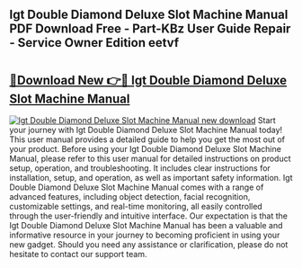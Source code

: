 ## Igt Double Diamond Deluxe Slot Machine Manual PDF Download Free - Part-KBz User Guide Repair - Service Owner Edition eetvf

# <h2><a href="http://bc53538.oget.top/?id=Igt+Double+Diamond+Deluxe+Slot+Machine+Manual">🔗Download New 👉🔴 Igt Double Diamond Deluxe Slot Machine Manual</a></h2>

[![Igt Double Diamond Deluxe Slot Machine Manual new download](https://i.imgur.com/5g1atiW.png)](http://bc53538.oget.top/?id=Igt+Double+Diamond+Deluxe+Slot+Machine+Manual)
Start your journey with Igt Double Diamond Deluxe Slot Machine Manual today! This user manual provides a detailed guide to help you get the most out of your product. Before using your Igt Double Diamond Deluxe Slot Machine Manual, please refer to this user manual for detailed instructions on product setup, operation, and troubleshooting. It includes clear instructions for installation, setup, and operation, as well as important safety information. Igt Double Diamond Deluxe Slot Machine Manual comes with a range of advanced features, including object detection, facial recognition, customizable settings, and real-time monitoring, all easily controlled through the user-friendly and intuitive interface. Our expectation is that the Igt Double Diamond Deluxe Slot Machine Manual has been a valuable and informative resource in your journey to becoming proficient in using your new gadget. Should you need any assistance or clarification, please do not hesitate to contact our support team.
